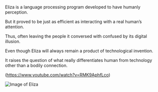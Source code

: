Eliza is a language processing program developed to have humanly perception. 

But it proved to be just as efficient as interacting with a real human’s attention. 

Thus, often leaving the people it conversed with confused by its digital illusion. 

Even though Eliza will always remain a product of technological invention.

It raises the question of what really differentiates human from technology other than a bodily connection. 


(https://www.youtube.com/watch?v=RMK9AphfLco)

![Image of Eliza](file:///Users/linapark/Desktop/Eliza.png)
